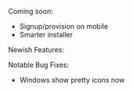 Coming soon:
- Signup/provision on mobile
- Smarter installer

Newish Features:

Notable Bug Fixes:
- Windows show pretty icons now

